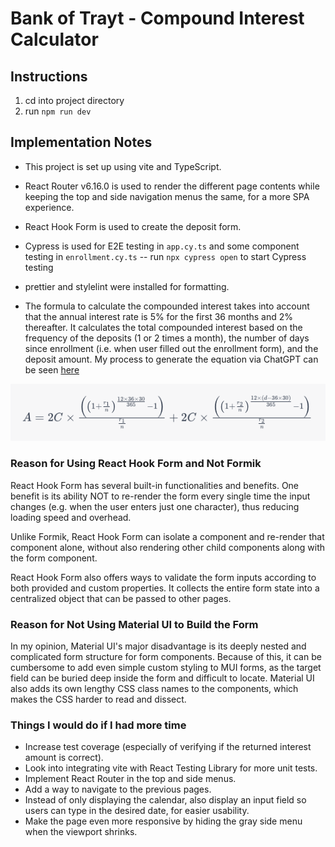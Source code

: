 # Bank of Trayt - Compound Interest Calculator

## Instructions
1. cd into project directory
2. run `npm run dev`

## Implementation Notes
- This project is set up using vite and TypeScript.

- React Router v6.16.0 is used to render the different page contents while keeping the top and side navigation menus the same, for a more SPA experience.

- React Hook Form is used to create the deposit form.

- Cypress is used for E2E testing in `app.cy.ts` and some component testing in `enrollment.cy.ts`
-- run `npx cypress open` to start Cypress testing

- prettier and stylelint were installed for formatting.

- The formula to calculate the compounded interest takes into account that the annual interest rate is 5% for the first 36 months and 2% thereafter. It calculates the total compounded interest based on the frequency of the deposits (1 or 2 times a month), the number of days since enrollment (i.e. when user filled out the enrollment form), and the deposit amount. My process to generate the equation via ChatGPT can be seen [here](https://chat.openai.com/c/ffc3906e-cc5a-47e8-910a-c6b14d530ff3)

![compound interest formula](src/assets/compound-interest-formula.png)

### Reason for Using React Hook Form and Not Formik 
React Hook Form has several built-in functionalities and benefits. One benefit is its ability NOT to re-render the form every single time the input changes (e.g. when the user enters just one character), thus reducing loading speed and overhead. 

Unlike Formik, React Hook Form can isolate a component and re-render that component alone, without also rendering other child components along with the form component.

React Hook Form also offers ways to validate the form inputs according to both provided and custom properties. It collects the entire form state into a centralized object that can be passed to other pages.


### Reason for Not Using Material UI to Build the Form
In my opinion, Material UI's major disadvantage is its deeply nested and complicated form structure for form components. Because of this, it can be cumbersome to add even simple custom styling to MUI forms, as the target field can be buried deep inside the form and difficult to locate. Material UI also adds its own lengthy CSS class names to the components, which makes the CSS harder to read and dissect.


### Things I would do if I had more time
- Increase test coverage (especially of verifying if the returned interest amount is correct).
- Look into integrating vite with React Testing Library for more unit tests.
- Implement React Router in the top and side menus.
- Add a way to navigate to the previous pages.
- Instead of only displaying the calendar, also display an input field so users can type in the desired date, for easier usability.
- Make the page even more responsive by hiding the gray side menu when the viewport shrinks.


